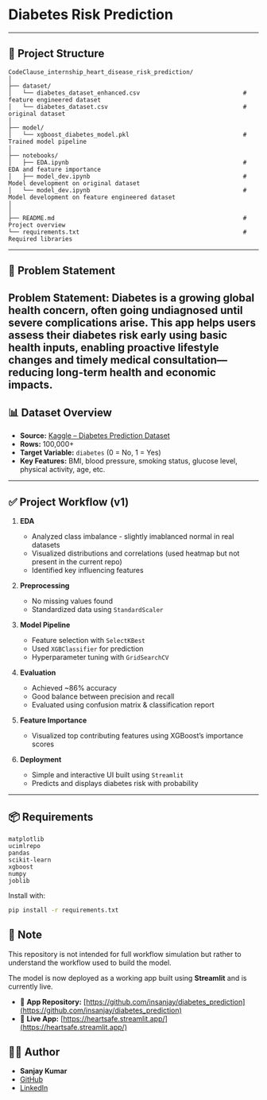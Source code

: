 # Diabetes Risk Prediction


---

## 📁 Project Structure

```
CodeClause_internship_heart_disease_risk_prediction/
│
├── dataset/
│   └── diabetes_dataset_enhanced.csv                             # feature engineered dataset
│   └── diabetes_dataset.csv                                      # original dataset
│
├── model/
│   └── xgboost_diabetes_model.pkl                                # Trained model pipeline
│
├── notebooks/
│   ├── EDA.ipynb                                                 # EDA and feature importance
│   ├── model_dev.ipynb                                           # Model development on original dataset
│   └── model_dev.ipynb                                           # Model development on feature engineered dataset
│
│
├── README.md                                                     # Project overview
└── requirements.txt                                              # Required libraries
```

---

## 🧠 Problem Statement

Problem Statement: Diabetes is a growing global health concern, often going undiagnosed until severe complications arise. This app helps users assess their diabetes risk early using basic health inputs, enabling proactive lifestyle changes and timely medical consultation—reducing long-term health and economic impacts.
---

## 📊 Dataset Overview

- **Source:** [Kaggle – Diabetes Prediction Dataset](https://www.kaggle.com/datasets/iammustafatz/diabetes-prediction-dataset)
- **Rows:** 100,000+
- **Target Variable:** `diabetes` (0 = No, 1 = Yes)
- **Key Features:** BMI, blood pressure, smoking status, glucose level, physical activity, age, etc.

---

## ✅ Project Workflow (v1)

1. **EDA**
   - Analyzed class imbalance - slightly imablanced normal in real datasets
   - Visualized distributions and correlations (used heatmap but not present in the current repo)
   - Identified key influencing features

2. **Preprocessing**
   - No missing values found
   - Standardized data using `StandardScaler`

3. **Model Pipeline**
   - Feature selection with `SelectKBest`
   - Used `XGBClassifier` for prediction
   - Hyperparameter tuning with `GridSearchCV`

4. **Evaluation**
   - Achieved ~86% accuracy
   - Good balance between precision and recall
   - Evaluated using confusion matrix & classification report

5. **Feature Importance**
   - Visualized top contributing features using XGBoost’s importance scores

6. **Deployment**
   - Simple and interactive UI built using `Streamlit`
   - Predicts and displays diabetes risk with probability

---

## 📦 Requirements

```
matplotlib
ucimlrepo
pandas
scikit-learn
xgboost
numpy
joblib
```

Install with:

```bash
pip install -r requirements.txt
```

## 📌 Note

This repository is not intended for full workflow simulation but rather to understand the workflow used to build the model.

The model is now deployed as a working app built using **Streamlit** and is currently live.

- 🔗 **App Repository:** [https://github.com/insanjay/diabetes_prediction](https://github.com/insanjay/diabetes_prediction)
- 🚀 **Live App:** [https://heartsafe.streamlit.app/](https://heartsafe.streamlit.app/)

## 👨‍💻 Author

- **Sanjay Kumar**
- [GitHub](https://github.com/insanjay)
- [LinkedIn](https://www.linkedin.com/in/insanjay)

